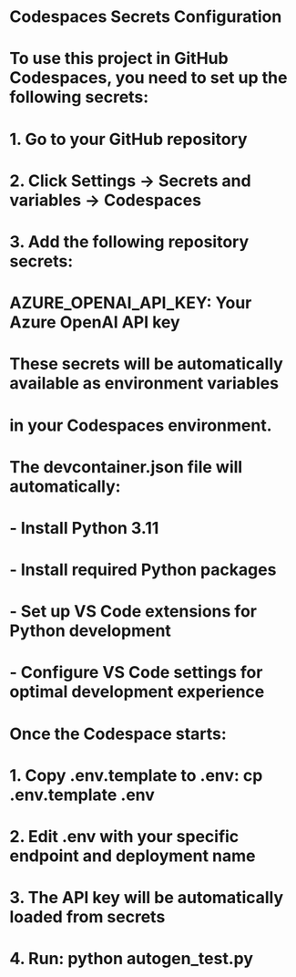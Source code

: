 # Codespaces Secrets Configuration
# 
# To use this project in GitHub Codespaces, you need to set up the following secrets:
#
# 1. Go to your GitHub repository
# 2. Click Settings → Secrets and variables → Codespaces
# 3. Add the following repository secrets:
#
# AZURE_OPENAI_API_KEY: Your Azure OpenAI API key
#
# These secrets will be automatically available as environment variables
# in your Codespaces environment.

# The devcontainer.json file will automatically:
# - Install Python 3.11
# - Install required Python packages
# - Set up VS Code extensions for Python development
# - Configure VS Code settings for optimal development experience

# Once the Codespace starts:
# 1. Copy .env.template to .env: cp .env.template .env  
# 2. Edit .env with your specific endpoint and deployment name
# 3. The API key will be automatically loaded from secrets
# 4. Run: python autogen_test.py
